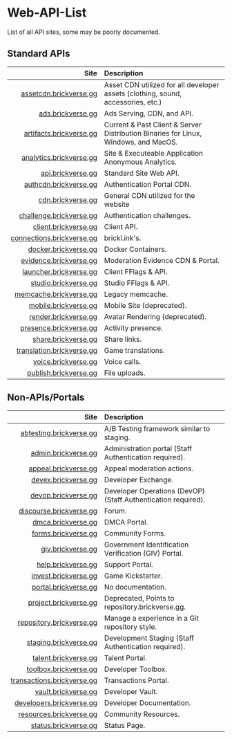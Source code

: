 # Web-API-List
List of all API sites, some may be poorly documented.

## Standard APIs
| Site | Description |
| -: | :- |
| [assetcdn.brickverse.gg](https://assetcdn.brickverse.gg/) | Asset CDN utilized for all developer assets (clothing, sound, accessories, etc.)  |
| [ads.brickverse.gg](https://ads.brickverse.gg/docs) | Ads Serving, CDN, and API. |
| [artifacts.brickverse.gg](https://artifacts.brickverse.gg/docs) | Current & Past Client & Server Distribution Binaries for Linux, Windows, and MacOS. |
| [analytics.brickverse.gg](https://analytics.brickverse.gg/docs) | Site & Executeable Application Anonymous Analytics. |
| [api.brickverse.gg](https://api.brickverse.gg/docs) | Standard Site Web API. |
| [authcdn.brickverse.gg](https://authcdn.brickverse.gg/docs) | Authentication Portal CDN. |
| [cdn.brickverse.gg](https://cdn.brickverse.gg/docs) | General CDN utilized for the website |
| [challenge.brickverse.gg](https://challenge.brickverse.gg/docs) | Authentication challenges. |
| [client.brickverse.gg](https://artifacts.brickverse.gg/docs) | Client API. |
| [connections.brickverse.gg](https://connections.brickverse.gg/docs) | brickl.ink's. |
| [docker.brickverse.gg](https://www.docker.com) | Docker Containers.
| [evidence.brickverse.gg](https://evidence.brickverse.gg/) | Moderation Evidence CDN & Portal. |
| [launcher.brickverse.gg](https://launcher.brickverse.gg/docs) | Client FFlags & API. |
| [studio.brickverse.gg](https://studio.brickverse.gg) | Studio FFlags & API. |
| [memcache.brickverse.gg](https://memcache.brickverse.gg/) | Legacy memcache. |
| [mobile.brickverse.gg](https://mobile.brickverse.gg) | Mobile Site (deprecated). |
| [render.brickverse.gg](https://render.brickverse.gg/docs) | Avatar Rendering (deprecated). |
| [presence.brickverse.gg](https://presence.brickverse.gg/docs) | Activity presence. |
| [share.brickverse.gg](https://share.brickverse.gg/docs) | Share links. |
| [translation.brickverse.gg](https://translation.brickverse.gg/docs) | Game translations. |
| [voice.brickverse.gg](https://voice.brickverse.gg/docs) | Voice calls. |
| [publish.brickverse.gg](https://publish.brickverse.gg/docs) | File uploads. |

## Non-APIs/Portals
| Site | Description |
| -: | :- |
| [abtesting.brickverse.gg](https://abtesting.brickverse.gg/) | A/B Testing framework similar to staging. |
| [admin.brickverse.gg](https://admin.brickverse.gg/docs) | Administration portal (Staff Authentication required). |
| [appeal.brickverse.gg](https://appeal.brickverse.gg/docs) | Appeal moderation actions. |
| [devex.brickverse.gg](https://devex.brickverse.gg/) | Developer Exchange. |
| [devop.brickverse.gg](https://devop.brickverse.gg/) | Developer Operations (DevOP) (Staff Authentication required). |
| [discourse.brickverse.gg](https://discourse.brickverse.gg/) | Forum. |
| [dmca.brickverse.gg](https://dmca.brickverse.gg/) | DMCA Portal. |
| [forms.brickverse.gg](https://forms.brickverse.gg/docs) | Community Forms. |
| [giv.brickverse.gg](https://giv.brickverse.gg) | Government Identification Verification (GIV) Portal. |
| [help.brickverse.gg](https://help.brickverse.gg) | Support Portal. |
| [invest.brickverse.gg](https://invest.brickverse.gg/) | Game Kickstarter. |
| [portal.brickverse.gg](https://portal.brickverse.gg/) | No documentation. |
| [project.brickverse.gg](https://project.brickverse.gg/) | Deprecated, Points to repository.brickverse.gg. |
| [repository.brickverse.gg](https://repository.brickverse.gg/) | Manage a experience in a Git repository style. |
| [staging.brickverse.gg](https://staging.brickverse.gg/) | Development Staging (Staff Authentication required). |
| [talent.brickverse.gg](https://talent.brickverse.gg/) | Talent Portal. |
| [toolbox.brickverse.gg](https://toolbox.brickverse.gg/) | Developer Toolbox. |
| [transactions.brickverse.gg](https://transactions.brickverse.gg/) | Transactions Portal. |
| [vault.brickverse.gg](https://vault.brickverse.gg/) | Developer Vault. |
| [developers.brickverse.gg](https://developers.brickverse.gg/) | Developer Documentation. |
| [resources.brickverse.gg](https://resources.brickverse.gg/) | Community Resources. |
| [status.brickverse.gg](https://status.brickverse.gg/) | Status Page. |
